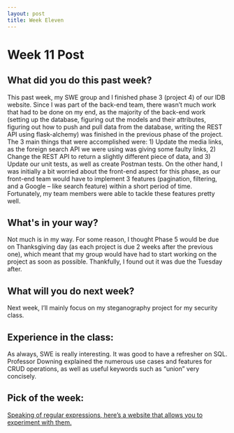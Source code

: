 ```yaml
---
layout: post
title: Week Eleven
---
```


<h1> Week 11 Post </h1>
<h2>What did you do this past week? </h2>
This past week, my SWE group and I finished phase 3 (project 4) of our IDB website. Since I was part of the back-end team, there wasn’t much work that had to be done on my end, as the majority of the back-end work (setting up the database, figuring out the models and their attributes, figuring out how to push and pull data from the database, writing the REST API using flask-alchemy) was finished in the previous phase of the project. The 3 main things that were accomplished were: 1) Update the media links, as the foreign search API we were using was giving some faulty links, 2) Change the REST API to return a slightly different piece of data, and 3) Update our unit tests, as well as create Postman tests. On the other hand, I was initially a bit worried about the front-end aspect for this phase, as our front-end team would have to implement 3 features (pagination, filtering, and a Google – like search feature) within a short period of time. Fortunately, my team members were able to tackle these features pretty well.
<h2>What's in your way?</h2>
Not much is in my way. For some reason, I thought Phase 5 would be due on Thanksgiving day (as each project is due 2 weeks after the previous one), which meant that my group would have had to start working on the project as soon as possible.  Thankfully, I found out it was due the Tuesday after.
<h2>What will you do next week?</h2>
Next week, I’ll mainly focus on my steganography project for my security class.
<h2>Experience in the class:</h2>
As always, SWE is really interesting. It was good to have a refresher on SQL. Professor Downing explained the numerous use cases and features for CRUD operations, as well as useful keywords such as “union” very concisely.
<h2>Pick of the week:</h2>
<a href = "https://regexr.com/"> Speaking of regular expressions, here’s a website that allows you to experiment with them.</a>